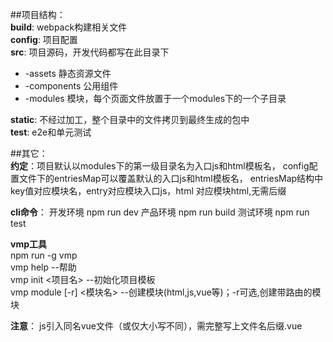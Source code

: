##项目结构：<br>
**build**: webpack构建相关文件  
**config**: 项目配置  
**src**: 项目源码，开发代码都写在此目录下
* -assets 静态资源文件
* -components 公用组件
* -modules 模块，每个页面文件放置于一个modules下的一个子目录  

**static**: 不经过加工，整个目录中的文件拷贝到最终生成的包中  
**test**: e2e和单元测试

##其它：<br>
**约定**：项目默认以modules下的第一级目录名为入口js和html模板名，
config配置文件下的entriesMap可以覆盖默认的入口js和html模板名，
entriesMap结构中key值对应模块名，entry对应模块入口js，html
对应模块html,无需后缀

**cli命令**：
开发环境 npm run dev
产品环境 npm run build
测试环境 npm run test

**vmp工具**<br>
npm run -g vmp  
vmp help --帮助  
vmp init <项目名> --初始化项目模板  
vmp module [-r] <模块名> --创建模块(html,js,vue等)；-r可选,创建带路由的模块

**注意**：
js引入同名vue文件（或仅大小写不同），需完整写上文件名后缀.vue
